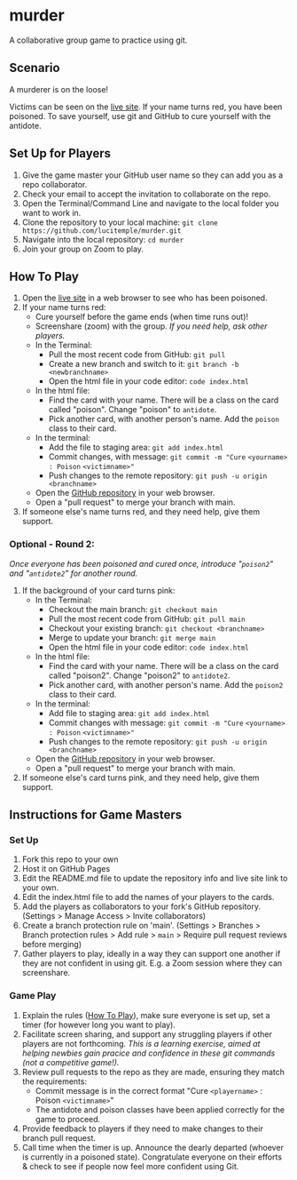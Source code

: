 # murder
A collaborative group game to practice using git.

## Scenario ## 
A murderer is on the loose! 

Victims can be seen on the [live site](https://lucitemple.github.io/murder/). If your name turns red, you have been poisoned. To save yourself, use git and GitHub to cure yourself with the antidote.

## Set Up for Players ##
1. Give the game master your GitHub user name so they can add you as a repo collaborator. 
2. Check your email to accept the invitation to collaborate on the repo.
3. Open the Terminal/Command Line and navigate to the local folder you want to work in.
4. Clone the repository to your local machine: `git clone https://github.com/lucitemple/murder.git `
5. Navigate into the local repository: `cd murder`
6. Join your group on Zoom to play.

## How To Play ##
1. Open the [live site](https://lucitemple.github.io/murder/) in a web browser to see who has been poisoned.
2. If your name turns red:
   - Cure yourself before the game ends (when time runs out)!
   - Screenshare (zoom) with the group. _If you need help, ask other players._
   - In the Terminal:
     - Pull the most recent code from GitHub: `git pull`
     - Create a new branch and switch to it: `git branch -b <newbranchname>`
     - Open the html file in your code editor: `code index.html`
   - In the html file:
     - Find the card with your name. There will be a class on the card called "poison". Change "poison" to `antidote`.
     - Pick another card, with another person's name. Add the `poison` class to their card.
   - In the terminal: 
     - Add the file to staging area: `git add index.html`
     - Commit changes, with message: `git commit -m "Cure` `<yourname>` `: Poison` `<victimname>"`
     - Push changes to the remote repository: `git push -u origin <branchname>`
   - Open the [GitHub repository](https://github.com/lucitemple/murder) in your web browser.
   - Open a "pull request" to merge your branch with main.
3. If someone else's name turns red, and they need help, give them support.

### Optional - Round 2: ###
_Once everyone has been poisoned and cured once, introduce "`poison2`" and "`antidote2`" for another round._
1. If the background of your card turns pink:
   - In the Terminal:
     - Checkout the main branch: `git checkout main`
     - Pull the most recent code from GitHub: `git pull main`
     - Checkout your existing branch: `git checkout <branchname>`
     - Merge to update your branch: `git merge main`
     - Open the html file in your code editor: `code index.html`
   - In the html file:
     - Find the card with your name. There will be a class on the card called "poison2". Change "poison2" to `antidote2`.
     - Pick another card, with another person's name. Add the `poison2` class to their card.
   - In the terminal: 
     - Add file to staging area: `git add index.html`
     - Commit changes with message: `git commit -m "Cure` `<yourname>` `: Poison` `<victimname>"`
     - Push changes to the remote repository: `git push -u origin <branchname>`
   - Open the [GitHub repository](https://github.com/lucitemple/murder) in your web browser.
   - Open a "pull request" to merge your branch with main.
2. If someone else's card turns pink, and they need help, give them support.


## Instructions for Game Masters ##
### Set Up ###
1. Fork this repo to your own
2. Host it on GitHub Pages
3. Edit the README.md file to update the repository info and live site link to your own.
4. Edit the index.html file to add the names of your players to the cards.
5. Add the players as collaborators to your fork's GitHub repository. (Settings > Manage Access > Invite collaborators)
6. Create a branch protection rule on 'main'. (Settings > Branches > Branch protection rules > Add rule > `main` > Require pull request reviews before merging)
7. Gather players to play, ideally in a way they can support one another if they are not confident in using git. E.g. a Zoom session where they can screenshare.

### Game Play ###
1. Explain the rules ([How To Play](https://github.com/lucitemple/murder#how-to-play)), make sure everyone is set up, set a timer (for however long you want to play).
2. Facilitate screen sharing, and support any struggling players if other players are not forthcoming. _This is a learning exercise, aimed at helping newbies gain pracice and confidence in these git commands (not a competitive game!)._
3. Review pull requests to the repo as they are made, ensuring they match the requirements:
   - Commit message is in the correct format "Cure `<playername>` : Poison `<victimname>`"
   - The antidote and poison classes have been applied correctly for the game to proceed.
4. Provide feedback to players if they need to make changes to their branch pull request.
5. Call time when the timer is up. Announce the dearly departed (whoever is currently in a poisoned state). Congratulate everyone on their efforts & check to see if people now feel more confident using Git.
